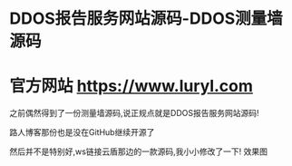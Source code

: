 # DDOS报告服务网站源码-DDOS测量墙源码
# 官方网站 https://www.luryl.com
之前偶然得到了一份测量墙源码,说正规点就是DDOS报告服务网站源码!

路人博客那份也是没在GitHub继续开源了

然后并不是特别好,ws链接云盾那边的一款源码,我小小修改了一下!
效果图
